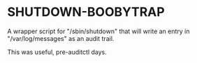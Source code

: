 SHUTDOWN-BOOBYTRAP
==================

A wrapper script for "/sbin/shutdown" that will write an entry in "/var/log/messages" as an audit trail.

This was useful, pre-auditctl days.
